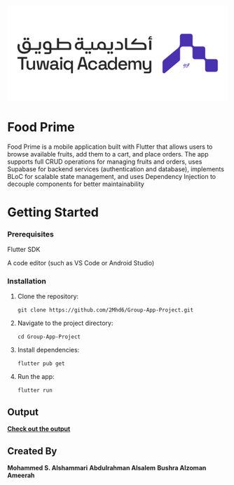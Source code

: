 ![Tuwaiq Academy Logo](assets/README/tuwaiq_academy_logo.png)

# Food Prime
Food Prime is a mobile application built with Flutter that allows users to browse available fruits, add them to a cart, and place orders. The app supports full CRUD operations for managing fruits and orders, uses Supabase for backend services (authentication and database), implements BLoC for scalable state management, and uses Dependency Injection to decouple components for better maintainability




# Getting Started
### Prerequisites

Flutter SDK 

A code editor (such as VS Code or Android Studio)

### Installation
1. Clone the repository:

   ```
   git clone https://github.com/2Mhd6/Group-App-Project.git
   ```

2. Navigate to the project directory:

   ```
   cd Group-App-Project
   ```
   
3. Install dependencies:

   ```
   flutter pub get
   ```

4. Run the app:

   ```
   flutter run
   ```


## Output
[**Check out the output**](https://drive.google.com/file/d/1zNreDn5aSNhXYxqljzng8mKJA-aL6CxZ/view?usp=sharing)




## Created By

**Mohammed S. Alshammari**
**Abdulrahman Alsalem**
**Bushra Alzoman**
**Ameerah**


